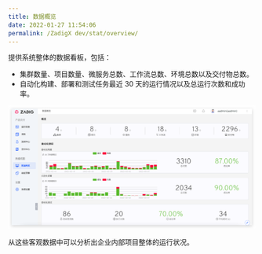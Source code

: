 ```yaml
---
title: 数据概览
date: 2022-01-27 11:54:06
permalink: /ZadigX dev/stat/overview/
---
```


提供系统整体的数据看板，包括：

- 集群数量、项目数量、微服务总数、工作流总数、环境总数以及交付物总数。
- 自动化构建、部署和测试任务最近 30 天的运行情况以及总运行次数和成功率。

![数据概览](./_images/overview.png)

从这些客观数据中可以分析出企业内部项目整体的运行状况。